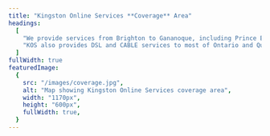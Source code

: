 ```yaml
---
title: "Kingston Online Services **Coverage** Area"
headings:
  [
    "We provide services from Brighton to Gananoque, including Prince Edward County, Napanee, Belleville, Trenton and Picton as well as some of the St. Lawrence Islands.",
    "KOS also provides DSL and CABLE services to most of Ontario and Quebec, so we can often move with you. Thank you for taking an interest in our company.",
  ]
fullWidth: true
featuredImage:
  {
    src: "/images/coverage.jpg",
    alt: "Map showing Kingston Online Services coverage area",
    width: "1170px",
    height: "600px",
    fullWidth: true,
  }
---
```

